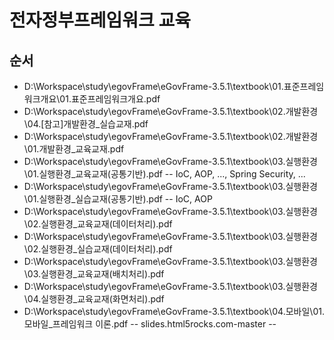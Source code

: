 # 전자정부프레임워크 교육

## 순서
- ‪D:\Workspace\study\egovFrame\eGovFrame-3.5.1\textbook\01.표준프레임워크개요\01.표준프레임워크개요.pdf
- ‪D:\Workspace\study\egovFrame\eGovFrame-3.5.1\textbook\02.개발환경\04.[참고]개발환경_실습교재.pdf
- ‪D:\Workspace\study\egovFrame\eGovFrame-3.5.1\textbook\02.개발환경\01.개발환경_교육교재.pdf
- ‪D:\Workspace\study\egovFrame\eGovFrame-3.5.1\textbook\03.실행환경\01.실행환경_교육교재(공통기반).pdf
-- IoC, AOP, ..., Spring Security, ...
- ‪D:\Workspace\study\egovFrame\eGovFrame-3.5.1\textbook\03.실행환경\01.실행환경_실습교재(공통기반).pdf
-- IoC, AOP
- ‪D:\Workspace\study\egovFrame\eGovFrame-3.5.1\textbook\03.실행환경\02.실행환경_교육교재(데이터처리).pdf
- ‪D:\Workspace\study\egovFrame\eGovFrame-3.5.1\textbook\03.실행환경\02.실행환경_실습교재(데이터처리).pdf
- ‪D:\Workspace\study\egovFrame\eGovFrame-3.5.1\textbook\03.실행환경\03.실행환경_교육교재(배치처리).pdf
- ‪D:\Workspace\study\egovFrame\eGovFrame-3.5.1\textbook\03.실행환경\04.실행환경_교육교재(화면처리).pdf
- ‪D:\Workspace\study\egovFrame\eGovFrame-3.5.1\textbook\04.모바일\01.모바일_프레임워크 이론.pdf
-- slides.html5rocks.com-master
-- 
